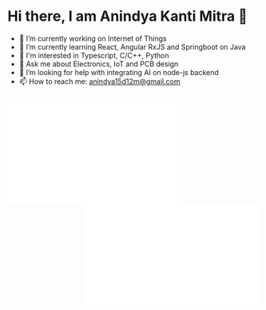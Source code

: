 # Hi there, I am Anindya Kanti Mitra 👋


- 🔭 I’m currently working on Internet of Things
- 🌱 I’m currently learning React, Angular RxJS and Springboot on Java
- 💛 I'm interested in Typescript, C/C++, Python
- 💬 Ask me about Electronics, IoT and PCB design
- 🤔 I’m looking for help with integrating AI on node-js backend 
- 📫 How to reach me: anindya15d12m@gmail.com
<!-- - 👯 I’m looking to collaborate on ... -->
<br/>
<img align="left" width="350" height="200" src="https://raw.githubusercontent.com/anindyamitra15/github-stats/master/generated/overview.svg#gh-dark-mode-only">
<img align="right" width="350" height="200" src="https://raw.githubusercontent.com/anindyamitra15/github-stats/master/generated/languages.svg#gh-dark-mode-only">
